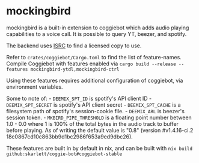 # mockingbird

mockingbird is a built-in extension to coggiebot which adds audio playing capabilities to a voice call.
It is possible to query YT, beezer, and spotify.

The backend uses [ISRC](https://wikipedia.com/ISRC) to find a licensed copy to use.

Refer to `crates/coggiebot/Cargo.toml` to find the list of feature-names. Compile Coggiebot with features enabled via `cargo build --release --features mockingbird-ytdl,mockingbird-ctrl`

Using these features requires additional configuration of coggiebot, via environment variables.

Some to note of:
    - `DEEMIX_SPT_ID` is spotify's API client ID
    - `DEEMIX_SPT_SECRET` is spotify's API client secret
    - `DEEMIX_SPT_CACHE` is a filesystem path of spotify's session-cookie file.
    - `DEEMIX_ARL` is beezer's session token.
    - `MKBIRD_PIPE_THRESHOLD` is a floating point number between 1.0 - 0.0 where 1 is 100% of the total bytes in the audio track to buffer before playing. As of writing the default value is "0.8" (version #v1.4.16-ci.2 18c0867cd10c863bb9d1bc2986f653a9ed9dbc26).

These features are built in by default in nix, and can be built with `nix build github:skarlett/coggie-bot#coggiebot-stable`

